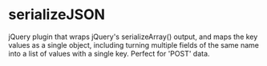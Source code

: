 # serializeJSON
jQuery plugin that wraps jQuery's serializeArray() output, and maps the key values as a single object, including turning multiple fields of the same name into a list of values with a single key. Perfect for 'POST' data.
